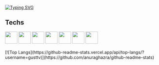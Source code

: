 [![Typing SVG](https://readme-typing-svg.herokuapp.com?font=Poppins&pause=1000&color=F7F7F7&width=435&lines=Hi+there+%F0%9F%91%8B)](https://git.io/typing-svg)

## Techs
<div align="left">
    <img src="https://cdn.jsdelivr.net/gh/devicons/devicon@latest/icons/java/java-original.svg" height="40" /> 
    <img src="https://cdn.jsdelivr.net/gh/devicons/devicon@latest/icons/spring/spring-original.svg" height="40" />  
    <img src="https://cdn.jsdelivr.net/gh/devicons/devicon@latest/icons/typescript/typescript-original.svg" height="40" />
    <img src="https://cdn.jsdelivr.net/gh/devicons/devicon@latest/icons/fastify/fastify-original.svg"  height="40" />
    <img src="https://cdn.jsdelivr.net/gh/devicons/devicon@latest/icons/express/express-original.svg" height="40" />
    <img src="https://cdn.jsdelivr.net/gh/devicons/devicon@latest/icons/python/python-original.svg" height="40" />
    <img src="https://cdn.jsdelivr.net/gh/devicons/devicon@latest/icons/fastapi/fastapi-original.svg" height="40" />
</div>
<br>
[![Top Langs](https://github-readme-stats.vercel.app/api/top-langs/?username=gusttv)](https://github.com/anuraghazra/github-readme-stats)


          

